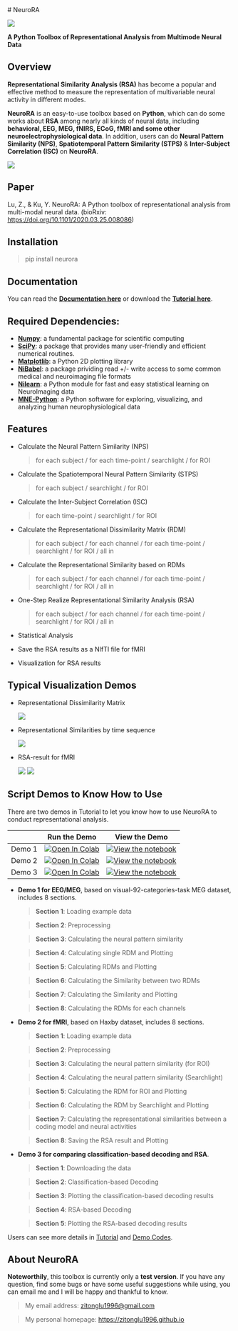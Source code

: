 <meta name="google-site-verification" content="nSJP12yLCr6zLi5RzrkcJOfIrlut0Ro3Y63OOZ0_hdU" />
# NeuroRA

![ ](img/logo.jpg)

**A Python Toolbox of Representational Analysis from Multimode Neural Data**

## Overview
**Representational Similarity Analysis (RSA)** has become a popular and effective method to measure the representation of multivariable neural activity in different modes.

**NeuroRA** is an easy-to-use toolbox based on **Python**, which can do some works about **RSA** among nearly all kinds of neural data, including **behavioral, EEG, MEG, fNIRS, ECoG, fMRI and some other neuroelectrophysiological data**.
In addition, users can do **Neural Pattern Similarity (NPS)**, **Spatiotemporal Pattern Similarity (STPS)** & **Inter-Subject Correlation (ISC)** on **NeuroRA**.

![ ](img/Overview.jpg)

## Paper

Lu, Z., & Ku, Y. NeuroRA: A Python toolbox of representational analysis from multi-modal neural data. (bioRxiv: https://doi.org/10.1101/2020.03.25.008086)

## Installation

> pip install neurora 

## Documentation

You can read the **[Documentation here](https://neurora.github.io/documentation/index.html)** or download the **[Tutorial here](https://neurora.github.io/NeuroRA/neurora/Tutorial.pdf)**.

## Required Dependencies:
- **[Numpy](http://www.numpy.org)**: a fundamental package for scientific computing
- **[SciPy](https://www.scipy.org/scipylib/index.html)**: a package that provides many user-friendly and efficient numerical routines.
- **[Matplotlib](https://matplotlib.org)**: a Python 2D plotting library
- **[NiBabel](https://nipy.org/nibabel/)**: a package prividing read +/- write access to some common medical and neuroimaging file formats
- **[Nilearn](https://nilearn.github.io/)**: a Python module for fast and easy statistical learning on NeuroImaging data
- **[MNE-Python](https://mne.tools/)**: a Python software for exploring, visualizing, and analyzing human neurophysiological data

## Features

- Calculate the Neural Pattern Similarity (NPS)

    > for each subject / for each time-point / searchlight / for ROI

- Calculate the Spatiotemporal Neural Pattern Similarity (STPS)

    > for each subject / searchlight / for ROI

- Calculate the Inter-Subject Correlation (ISC)

    > for each time-point / searchlight / for ROI

- Calculate the Representational Dissimilarity Matrix (RDM)

    > for each subject / for each channel / for each time-point / searchlight / for ROI / all in

- Calculate the Representational Similarity based on RDMs

    > for each subject / for each channel / for each time-point / searchlight / for ROI / all in

- One-Step Realize Representational Similarity Analysis (RSA)

    > for each subject / for each channel / for each time-point / searchlight / for ROI / all in

- Statistical Analysis

- Save the RSA results as a NIfTI file for fMRI

- Visualization for RSA results

## Typical Visualization Demos

- Representational Dissimilarity Matrix

    ![ ](img/01.png)

- Representational Similarities by time sequence

    ![ ](img/02.png)

- RSA-result for fMRI

    ![ ](img/03.png)
    ![ ](img/04.png)

## Script Demos to Know How to Use

There are two demos in Tutorial to let you know how to use NeuroRA to conduct representational analysis.

|   | Run the Demo | View the Demo |
| - | --- | ---- |
| Demo 1 | [![Open In Colab](https://colab.research.google.com/assets/colab-badge.svg)](https://colab.research.google.com/github/neurora/NeuroRA/blob/master/demo/NeuroRA_Demo1.ipynb) | [![View the notebook](https://img.shields.io/badge/render-nbviewer-orange.svg)](https://nbviewer.jupyter.org/github/neurora/NeuroRA/blob/master/demo/NeuroRA_Demo1.ipynb) |
| Demo 2 | [![Open In Colab](https://colab.research.google.com/assets/colab-badge.svg)](https://colab.research.google.com/github/neurora/NeuroRA/blob/master/demo/NeuroRA_Demo2.ipynb) | [![View the notebook](https://img.shields.io/badge/render-nbviewer-orange.svg)](https://nbviewer.jupyter.org/github/neurora/NeuroRA/blob/master/demo/NeuroRA_Demo2.ipynb) |
| Demo 3 | [![Open In Colab](https://colab.research.google.com/assets/colab-badge.svg)](https://colab.research.google.com/github/neurora/NeuroRA/blob/master/demo/NeuroRA_Demo3.ipynb) | [![View the notebook](https://img.shields.io/badge/render-nbviewer-orange.svg)](https://nbviewer.jupyter.org/github/neurora/NeuroRA/blob/master/demo/NeuroRA_Demo3.ipynb) |

- **Demo 1 for EEG/MEG**, based on visual-92-categories-task MEG dataset, includes 8 sections.
    
    > **Section 1**: Loading example data
    
    > **Section 2**: Preprocessing
    
    > **Section 3**: Calculating the neural pattern similarity
    
    > **Section 4**: Calculating single RDM and Plotting
    
    > **Section 5**: Calculating RDMs and Plotting
    
    > **Section 6**: Calculating the Similarity between two RDMs
    
    > **Section 7**: Calculating the Similarity and Plotting
    
    > **Section 8**: Calculating the RDMs for each channels

- **Demo 2 for fMRI**, based on Haxby dataset, includes 8 sections.

    > **Section 1**: Loading example data
    
    > **Section 2**: Preprocessing
    
    > **Section 3**: Calculating the neural pattern similarity (for ROI)
    
    > **Section 4**: Calculating the neural pattern similarity (Searchlight)
    
    > **Section 5**: Calculating the RDM for ROI and Plotting
    
    > **Section 6**: Calculating the RDM by Searchlight and Plotting
    
    > **Section 7**: Calculating the representational similarities between a coding model and neural activities
    
    > **Section 8**: Saving the RSA result and Plotting

- **Demo 3 for comparing classification-based decoding and RSA**.

    > **Section 1**: Downloading the data
    
    > **Section 2**: Classification-based Decoding
    
    > **Section 3**: Plotting the classification-based decoding results
    
    > **Section 4**: RSA-based Decoding
    
    > **Section 5**: Plotting the RSA-based decoding results

Users can see more details in [Tutorial](https://neurora.github.io/NeuroRA/neurora/Tutorial.pdf) and [Demo Codes](https://github.com/neurora/NeuroRA/tree/master/demo).

## About NeuroRA

**Noteworthily**, this toolbox is currently only a **test version**. 
If you have any question, find some bugs or have some useful suggestions while using, you can email me and I will be happy and thankful to know.
>My email address: 
>zitonglu1996@gmail.com

>My personal homepage:
>https://zitonglu1996.github.io

